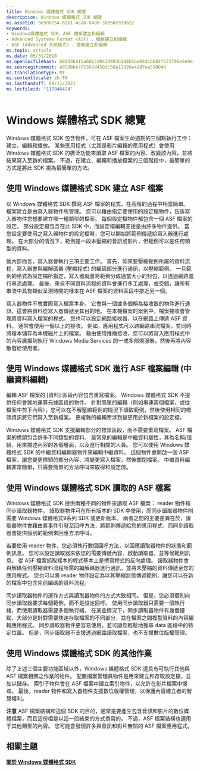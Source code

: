 ```yaml
---
title: Windows 媒體格式 SDK 總覽
description: Windows 媒體格式 SDK 總覽
ms.assetid: 9e5d6254-6261-4ca8-84d6-38050c93db22
keywords:
- Windows媒體格式 SDK、ASF 檔案建立和編輯
- Advanced Systems Format (ASF) 、檔案建立和編輯
- ASF (Advanced 系統格式) 、檔案建立和編輯
ms.topic: article
ms.date: 05/31/2018
ms.openlocfilehash: b80436415a6017d0429493b1d4b5be92dcb682f572796e5e9e1c3cfaa8795e66
ms.sourcegitcommit: e858bbe701567d4583c50a11326e42d7ea51804b
ms.translationtype: MT
ms.contentlocale: zh-TW
ms.lasthandoff: 08/11/2021
ms.locfileid: "117846424"
---
```

# <a name="overview-of-the-windows-media-format-sdk"></a>Windows 媒體格式 SDK 總覽

Windows 媒體格式 SDK 包含物件，可在 ASF 檔案生命週期的三個點執行工作：建立、編輯和播放。 某些應用程式（尤其是影片編輯的應用程式）會使用 Windows 媒體格式 SDK 的廣泛功能來讀取 ASF 檔案的內容、改變該內容，並將結果寫入至新的檔案。 不過，在建立、編輯和播放檔案的三個階段中，最簡單的方式是將此 SDK 視為最簡單的方法。

## <a name="asf-file-creation-with-the-windows-media-format-sdk"></a>使用 Windows 媒體格式 SDK 建立 ASF 檔案

以 Windows 媒體格式 SDK 撰寫 ASF 檔案的程式，在高階的過程中相當簡單。 檔案建立是由寫入器物件所管理。 您可以藉由指定要使用的設定檔物件，告訴寫入器物件您想要建立哪一種類型的檔案。 每個設定檔物件都包含一個 ASF 檔案的設定。 部分設定檔包含在此 SDK 中，而設定檔編輯支援是由許多物件提供。 當您設定要使用之寫入器物件的設定檔時，您可以開始將範例傳遞給寫入器進行處理。 在大部分的情況下，範例是一段未壓縮的音訊或影片，但範例可以是任何類型的資料。

就內部而言，寫入器會執行三項主要工作。 首先，如果要壓縮範例所屬的資料流程，寫入器會與編解碼器 (壓縮程式) 的編碼部分進行通訊，以壓縮範例。 一旦範例的格式為設定檔所指定，寫入器就會將範例分成適當大小的封包，以透過網路進行串流處理。 最後，來自不同資料流程的資料會進行多工處理，或交錯，讓所有串流中具有類似呈現時間的樣本在 ASF 檔案的資料區段中接近另一個。

寫入器物件不會實際寫入檔案本身。 它會與一個或多個稱為接收器的物件進行通訊，這會將資料從寫入器傳遞至其目的地。 在本機檔案的案例中，檔案接收會管理將資料寫入檔案的程式。 您也可以設定網路接收器，以在網路上傳遞 ASF 資料。 通常會使用一個以上的接收。 例如，應用程式可以跨網路串流檔案，並同時將複本儲存為本機磁片上的檔案。 藉由使用推播接收，您可以將寫入應用程式中的內容廣播到執行 Windows Media Services 的一或多部伺服器，然後再將內容散發給使用者。

## <a name="asf-file-editing-with-the-windows-media-format-sdk-metadata-editing"></a>使用 Windows 媒體格式 SDK 進行 ASF 檔案編輯 (中繼資料編輯) 

編輯 ASF 檔案的 [資料] 區段內容包含重寫檔案。 Windows 媒體格式 SDK 不提供任何會就地運算元據區段的物件。 針對簡單的編輯（例如串連兩個檔案，或從檔案中剪下內容），您可以在不解壓縮範例的情況下讀取範例，然後使用相同的標頭資訊將它們寫入至新檔案。 更複雜的編輯牽涉到變更用於新檔案的設定檔。

Windows 媒體格式 SDK 支援編輯部分的標頭區段，而不需要重寫檔案。 ASF 檔案的標頭包含許多不同類型的資料。 最常見的編輯是中繼資料屬性，其為名稱/值組，用來描述內容的各個層面，以及進行相關的人員。 您可以使用 Windows 媒體格式 SDK 的中繼資料編輯器物件來編輯中繼資料。 這個物件會開啟一個 ASF 檔案，讓您變更標頭的部分內容、將變更寫入檔案，然後關閉檔案。 中繼資料編輯非常簡單，只需要簡單的方法呼叫來取得和設定值。

## <a name="asf-file-reading-with-the-windows-media-format-sdk"></a>使用 Windows 媒體格式 SDK 讀取的 ASF 檔案

Windows 媒體格式 SDK 提供兩種不同的物件來讀取 ASF 檔案： reader 物件和同步讀取器物件。 讀取器物件可在所有版本的 SDK 中使用，而同步讀取器物件則需要 Windows 媒體格式9系列 SDK 或更新版本。 兩者之間的主要差異在於，讀取器物件會藉由將事件引發至回呼方法，將範例傳遞給您的應用程式，而同步讀取器會提供個別的範例來回應方法呼叫。

若要使用 reader 物件，您必須執行數個回呼方法，以回應讀取器物件的狀態和範例訊息。 您可以設定讀取器來依您的需要傳遞內容、啟動讀取器，並等候範例訊息。 從 ASF 檔案抓取樣本的程式基本上是撰寫程式的反向處理。 讀取器物件會與解碼任何壓縮資料流程所需的編解碼器進行通訊，並將未壓縮的資料傳遞至您的應用程式。 您也可以將 reader 物件設定為以其壓縮狀態傳遞範例，讓您可以在新的檔案中包含先前編碼的資料流程。

同步讀取器物件的運作方式與讀取器物件的方式大致相同。 但是，您必須個別向同步讀取器要求每個範例，而不是設定回呼。 使用同步讀取器只需要一個執行緒，而使用讀取器需要多個執行緒。 在某些情況下，同步讀取器物件有幾個優點，大部分是針對需要快速存取檔案的不同部分，並在檔案之間複製資料的內容編輯應用程式。 同步讀取器物件更容易使用，並可讓您輕鬆地搜尋 data 區段中的特定位置。 但是，同步讀取器不支援透過網路讀取檔案，也不支援數位版權管理。

## <a name="other-operations-with-the-windows-media-format-sdk"></a>使用 Windows 媒體格式 SDK 的其他作業

除了上述三個主要功能區域以外，Windows 媒體格式 SDK 還具有可執行其他與 ASF 檔案相關之作業的物件。 配置檔案管理員物件是用來建立和存取設定檔，並加以儲存。 索引子物件會在 ASF 檔案中建立索引物件，以允許在影片檔案中搜尋。 最後，reader 物件和寫入器物件支援數位版權管理，以保護內容建立者的智慧權利。

**注意** ASF 檔案結構和這個 SDK 的目的，通常是要產生包含音訊和影片的數位媒體檔案，而且這份檔是以這一段結束的方式撰寫的。 不過，ASF 檔案結構也適用于其他類型的內容。 您可能會發現許多與音訊和影片無關的 ASF 檔案應用程式。

## <a name="related-topics"></a>相關主題

<dl> <dt>

[**關於 Windows 媒體格式 SDK**](about-the-windows-media-format-sdk.md)
</dt> </dl>

 

 




